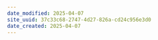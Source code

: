 ```yaml
---
date_modified: 2025-04-07
site_uuid: 37c33c68-2747-4d27-826a-cd24c956e3d0
date_created: 2025-04-07
---
```


